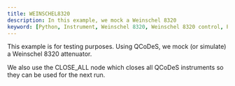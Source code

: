 ```yaml
---
title: WEINSCHEL8320
description: In this example, we mock a Weinschel 8320
keyword: [Python, Instrument, Weinschel 8320, Weinschel 8320 control, Python instrument integration, Measurement and analysis, Python"-"based instrument control, Keithley instrument control, Enhance measurements with Python, Python"-"based measurement techniques, Streamline instrument usage, Accurate data analysis,Python integration with Weinschel 8320]
--- 
```


This example is for testing purposes. Using QCoDeS, we mock (or simulate) a Weinschel 8320 attenuator.

We also use the CLOSE_ALL node which closes all QCoDeS instruments so they can be used for the next run.
